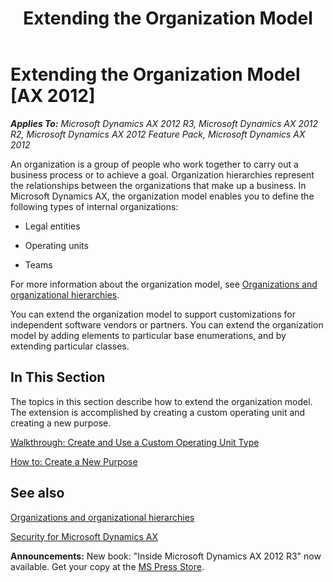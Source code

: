 ﻿---
title: Extending the Organization Model
TOCTitle: Extending the Organization Model
ms:assetid: c7b4ba12-afea-48de-b138-d4cd2eaa7639
ms:mtpsurl: https://msdn.microsoft.com/en-us/library/Gg989786(v=AX.60)
ms:contentKeyID: 35405143
ms.date: 05/18/2015
mtps_version: v=AX.60
---

# Extending the Organization Model [AX 2012]


_**Applies To:** Microsoft Dynamics AX 2012 R3, Microsoft Dynamics AX 2012 R2, Microsoft Dynamics AX 2012 Feature Pack, Microsoft Dynamics AX 2012_

An organization is a group of people who work together to carry out a business process or to achieve a goal. Organization hierarchies represent the relationships between the organizations that make up a business. In Microsoft Dynamics AX, the organization model enables you to define the following types of internal organizations:

  - Legal entities

  - Operating units

  - Teams

For more information about the organization model, see [Organizations and organizational hierarchies](https://msdn.microsoft.com/en-us/library/hh209258\(v=ax.60\)).

You can extend the organization model to support customizations for independent software vendors or partners. You can extend the organization model by adding elements to particular base enumerations, and by extending particular classes.

## In This Section

The topics in this section describe how to extend the organization model. The extension is accomplished by creating a custom operating unit and creating a new purpose.

[Walkthrough: Create and Use a Custom Operating Unit Type](walkthrough-create-and-use-a-custom-operating-unit-type.md)

[How to: Create a New Purpose](how-to-create-a-new-purpose.md)

## See also

[Organizations and organizational hierarchies](https://msdn.microsoft.com/en-us/library/hh209258\(v=ax.60\))

[Security for Microsoft Dynamics AX](security-for-microsoft-dynamics-ax.md)

  
**Announcements:** New book: "Inside Microsoft Dynamics AX 2012 R3" now available. Get your copy at the [MS Press Store](https://www.microsoftpressstore.com/store/inside-microsoft-dynamics-ax-2012-r3-9780735685109).

